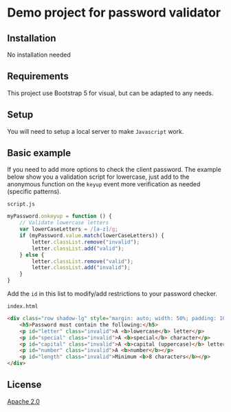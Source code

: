 # Demo project for password validator

## Installation

No installation needed

## Requirements
This project use Bootstrap 5 for visual, but can be adapted to any needs.

## Setup
You will need to setup a local server to make `Javascript` work.

## Basic example

If you need to add more options to check the client password. The example below show you a validation script for lowercase, just add to the anonymous function on the `keyup` event more verification as needed (specific patterns).

`script.js`
```js
myPassword.onkeyup = function () {
    // Validate lowercase letters
    var lowerCaseLetters = /[a-z]/g;
    if (myPassword.value.match(lowerCaseLetters)) {
        letter.classList.remove("invalid");
        letter.classList.add("valid");
    } else {
        letter.classList.remove("valid");
        letter.classList.add("invalid");
    }
}
```

Add the `id` in this list to modify/add restrictions to your password checker.

`index.html`
```html
<div class="row shadow-lg" style="margin: auto; width: 50%; padding: 10px;" id="message">
    <h5>Password must contain the following:</h5>
    <p id="letter" class="invalid">A <b>lowercase</b> letter</p>
    <p id="special" class="invalid">A <b>special</b> character</p>
    <p id="capital" class="invalid">A <b>capital (uppercase)</b> letter</p>
    <p id="number" class="invalid">A <b>number</b></p>
    <p id="length" class="invalid">Minimum <b>8 characters</b></p>
</div>
```

## License
[Apache 2.0](LICENSE)
